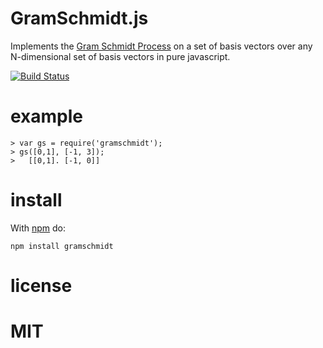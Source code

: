 # GramSchmidt.js

Implements the [Gram Schmidt Process](http://en.wikipedia.org/wiki/Gram%E2%80%93Schmidt_process) on a set of basis vectors
over any N-dimensional set of basis vectors in pure javascript.

[![Build Status](https://travis-ci.org/rauljordan/gramschmidt.js.svg?branch=master)](https://travis-ci.org/rauljordan/gramschmidt.js)

# example

```
> var gs = require('gramschmidt');
> gs([0,1], [-1, 3]);
>   [[0,1]. [-1, 0]]
```


# install

With [npm](http://npmjs.org) do:

```
npm install gramschmidt
```


# license

MIT
=======



